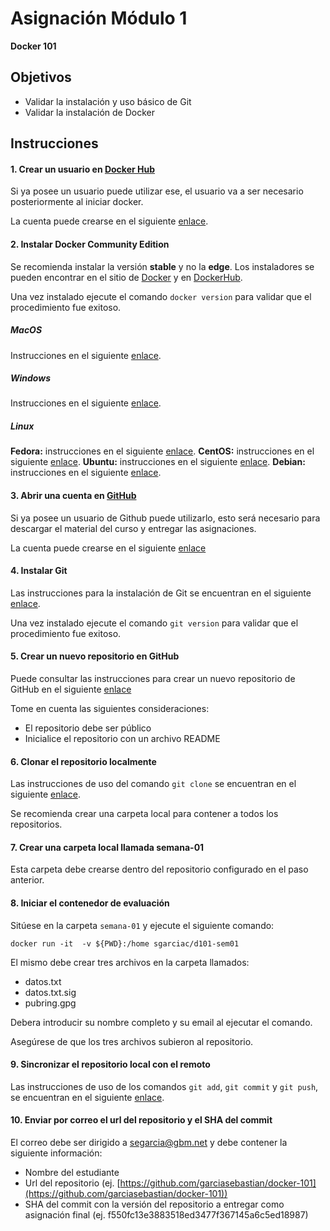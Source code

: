 # Asignación Módulo 1
__Docker 101__

## Objetivos

* Validar la instalación y uso básico de Git
* Validar la instalación de Docker

## Instrucciones

#### 1. Crear un usuario en [Docker Hub](http://www.dockerhub.com)
Si ya posee un usuario puede utilizar ese, el usuario va a ser necesario posteriormente al iniciar docker.

La cuenta puede crearse en el siguiente [enlace](http://www.dockerhub.com).

#### 2. Instalar Docker Community Edition

Se recomienda instalar la versión __stable__ y no la __edge__. Los instaladores se pueden encontrar en el sitio de [Docker](https://www.docker.com/get-started) y en [DockerHub](http://www.dockerhub.com).

Una vez instalado ejecute el comando `docker version` para validar que el procedimiento fue exitoso.

##### MacOS
Instrucciones en el siguiente [enlace](https://hub.docker.com/editions/community/docker-ce-desktop-mac). 

##### Windows
Instrucciones en el siguiente [enlace](https://hub.docker.com/editions/community/docker-ce-desktop-windows).

##### Linux
__Fedora:__ instrucciones en el siguiente [enlace](https://hub.docker.com/editions/community/docker-ce-server-fedora).
__CentOS:__ instrucciones en el siguiente [enlace](https://hub.docker.com/editions/community/docker-ce-server-centos).
__Ubuntu:__ instrucciones en el siguiente [enlace](https://hub.docker.com/editions/community/docker-ce-server-ubuntu).
__Debian:__ instrucciones en el siguiente [enlace](https://hub.docker.com/editions/community/docker-ce-server-debian).

#### 3. Abrir una cuenta en [GitHub](http://www.github.com)

Si ya posee un usuario de Github puede utilizarlo, esto será necesario para descargar el material del curso y entregar las asignaciones.

La cuenta puede crearse en el siguiente [enlace](http://www.github.com)

#### 4. Instalar Git

Las instrucciones para la instalación de Git se encuentran en el siguiente [enlace](https://git-scm.com/book/en/v2/Getting-Started-Installing-Git).

Una vez instalado ejecute el comando `git version` para validar que el procedimiento fue exitoso.

#### 5. Crear un nuevo repositorio en GitHub

Puede consultar las instrucciones para crear un nuevo repositorio de GitHub en el siguiente [enlace](https://github.com/new)

Tome en cuenta las siguientes consideraciones:

* El repositorio debe ser público
* Inicialice el repositorio con un archivo README

#### 6. Clonar el repositorio localmente

Las instrucciones de uso del comando `git clone` se encuentran en el siguiente [enlace](https://git-scm.com/docs/git-clone).

Se recomienda crear una carpeta local para contener a todos los repositorios.

#### 7. Crear una carpeta local llamada semana-01

Esta carpeta debe crearse dentro del repositorio configurado en el paso anterior.

#### 8. Iniciar el contenedor de evaluación

Sitúese en la carpeta `semana-01` y ejecute el siguiente comando:

`docker run -it  -v ${PWD}:/home sgarciac/d101-sem01`

El mismo debe crear tres archivos en la carpeta llamados:

* datos.txt
* datos.txt.sig
* pubring.gpg

Debera introducir su nombre completo y su email al ejecutar el comando.

Asegúrese de que los tres archivos subieron al repositorio.

#### 9. Sincronizar el repositorio local con el remoto

Las instrucciones de uso de los comandos `git add`, `git commit` y `git push`, se encuentran en el siguiente [enlace](https://git-scm.com/docs).

#### 10. Enviar por correo el url del repositorio y el SHA del commit

El correo debe ser dirigido a segarcia@gbm.net y debe contener la siguiente información:

* Nombre del estudiante
* Url del repositorio (ej. [https://github.com/garciasebastian/docker-101](https://github.com/garciasebastian/docker-101))
* SHA del commit con la versión del repositorio a entregar como asignación final (ej. f550fc13e3883518ed3477f367145a6c5ed18987)
